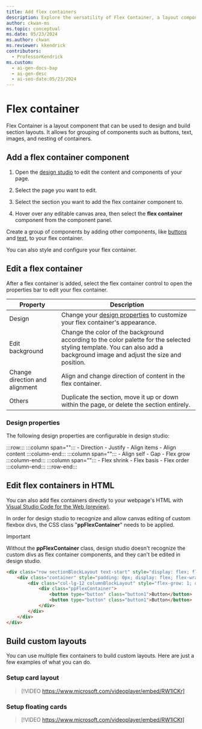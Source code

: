 ```yaml
---
title: Add flex containers
description: Explore the versatility of Flex Container, a layout component for grouping elements like buttons and images, with customizable properties.
author: ckwan-ms
ms.topic: conceptual
ms.date: 05/23/2024
ms.author: ckwan
ms.reviewer: kkendrick
contributors:
  - ProfessorKendrick
ms.custom:
  - ai-gen-docs-bap
  - ai-gen-desc
  - ai-seo-date:05/23/2024
---
```


# Flex container

Flex Container is a layout component that can be used to design and build section layouts. It allows for grouping of components such as buttons, text, images, and nesting of containers.

## Add a flex container component

1. Open the [design studio](use-design-studio.md) to edit the content and components of your page.

1. Select the page you want to edit.

1. Select the section you want to add the flex container component to.

1. Hover over any editable canvas area, then select the **flex container** component from the component panel.

Create a group of components by adding other components, like [buttons](add-button.md) and [text](add-text.md), to your flex container.

You can also style and configure your flex container.

## Edit a flex container

After a flex container is added, select the flex container control to open the properties bar to edit your flex container.

| **Property** | **Description** |
|-------------------------|-------------------------|
| Design |  Change your [design properties](#design-properties) to customize your flex container's appearance. |
| Edit background | Change the color of the background according to the color palette for the selected styling template. You can also add a background image and adjust the size and position. |
| Change direction and alignment | Align and change direction of content in the flex container. |
| Others | Duplicate the section, move it up or down within the page, or delete the section entirely. |

### Design properties

The following design properties are configurable in design studio:

:::row:::
    :::column span="":::
        - Direction
        - Justify
        - Align items
        - Align content
    :::column-end:::
    :::column span="":::
        - Align self
        - Gap
        - Flex grow
    :::column-end:::
    :::column span="":::
        - Flex shrink
        - Flex basis
        - Flex order       
    :::column-end:::
:::row-end:::

## Edit flex containers in HTML

You can also add flex containers directly to your webpage's HTML with [Visual Studio Code for the Web (preview)](../configure/visual-studio-code-editor.md#edit-web-page-code-from-pages-workspace).

In order for design studio to recognize and allow canvas editing of custom flexbox divs, the CSS class "**ppFlexContainer**" needs to be applied.

>[!IMPORTANT] 
> Without the **ppFlexContainer** class, design studio doesn't recognize the custom divs as flex container components, and they can't be edited in design studio.

```html
<div class="row sectionBlockLayout text-start" style="display: flex; flex-wrap: wrap; margin: 0px; min-height: auto; padding: 8px;">
    <div class="container" style="padding: 0px; display: flex; flex-wrap: wrap;">
        <div class="col-lg-12 columnBlockLayout" style="flex-grow: 1; display: flex; flex-direction: column; min-width: 250px; word-break: break-word;">
            <div class="ppFlexContainer">
                <button type="button" class="button1">Button</button>
                <button type="button" class="button1">Button</button>
            </div>
        </div>
    </div>
</div>
```

## Build custom layouts

You can use multiple flex containers to build custom layouts. Here are just a few examples of what you can do.

### Setup card layout

 >[!VIDEO https://www.microsoft.com/videoplayer/embed/RW1lCKr]

### Setup floating cards

 >[!VIDEO https://www.microsoft.com/videoplayer/embed/RW1lCKt]


